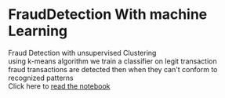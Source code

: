 # FraudDetection With machine Learning
Fraud Detection with unsupervised Clustering <br />
using k-means algorithm we train a classifier on legit transaction <br />
fraud transactions are detected then when they can't conform to recognized patterns<br />
Click here to [read the notebook](Clustering2.ipynb)

